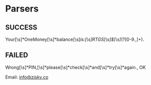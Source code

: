 # Parsers

## SUCCESS

Your[\s]*OneMoney[\s]*balance[\s]*is\:[\s]*RTGS[\s]*\$[\s]*(?<balance>[0-9\.\,]+)\.

## FAILED

Wrong[\s]*PIN\,[\s]*please[\s]*check[\s]*and[\s]*try[\s]*again., OK

Email: info@zisky.co 






